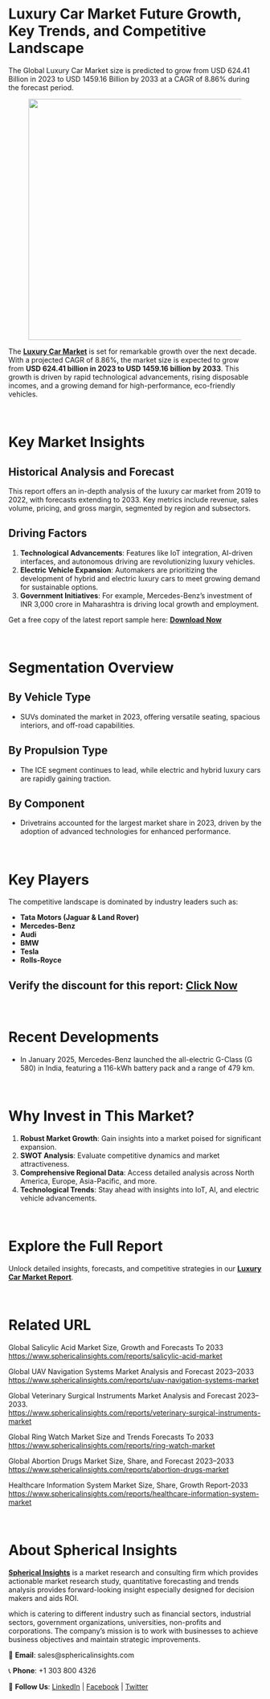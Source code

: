 <h1 id="1347" class="pw-post-title fo fp fq bf fr fs ft fu fv fw fx fy fz ga gb gc gd ge gf gg gh gi gj gk gl gm gn go gp gq bk" data-testid="storyTitle" data-selectable-paragraph="">Luxury Car Market Future Growth, Key Trends, and Competitive Landscape</h1>
<div class="fj fk fl fm fn">
<div class="ab cb">
<div class="ci bh ev ew ex ey">
<p id="8d17" class="pw-post-body-paragraph la lb fq lc b ld le lf lg lh li lj lk ll lm ln lo lp lq lr ls lt lu lv lw lx fj bk" data-selectable-paragraph="">The Global Luxury Car Market size is predicted to grow from USD 624.41 Billion in 2023 to USD 1459.16 Billion by 2033 at a CAGR of 8.86% during the forecast period.</p>
<figure class="mb mc md me mf mg ly lz paragraph-image">
<div class="mh mi ed mj bh mk" tabindex="0">
<div class="ly lz ma"><picture><source srcset="https://miro.medium.com/v2/resize:fit:640/format:webp/1*vXnpqov-0LmOSMRAoiHldg.jpeg 640w, https://miro.medium.com/v2/resize:fit:720/format:webp/1*vXnpqov-0LmOSMRAoiHldg.jpeg 720w, https://miro.medium.com/v2/resize:fit:750/format:webp/1*vXnpqov-0LmOSMRAoiHldg.jpeg 750w, https://miro.medium.com/v2/resize:fit:786/format:webp/1*vXnpqov-0LmOSMRAoiHldg.jpeg 786w, https://miro.medium.com/v2/resize:fit:828/format:webp/1*vXnpqov-0LmOSMRAoiHldg.jpeg 828w, https://miro.medium.com/v2/resize:fit:1100/format:webp/1*vXnpqov-0LmOSMRAoiHldg.jpeg 1100w, https://miro.medium.com/v2/resize:fit:1400/format:webp/1*vXnpqov-0LmOSMRAoiHldg.jpeg 1400w" type="image/webp" sizes="(min-resolution: 4dppx) and (max-width: 700px) 50vw, (-webkit-min-device-pixel-ratio: 4) and (max-width: 700px) 50vw, (min-resolution: 3dppx) and (max-width: 700px) 67vw, (-webkit-min-device-pixel-ratio: 3) and (max-width: 700px) 65vw, (min-resolution: 2.5dppx) and (max-width: 700px) 80vw, (-webkit-min-device-pixel-ratio: 2.5) and (max-width: 700px) 80vw, (min-resolution: 2dppx) and (max-width: 700px) 100vw, (-webkit-min-device-pixel-ratio: 2) and (max-width: 700px) 100vw, 700px" /><source srcset="https://miro.medium.com/v2/resize:fit:640/1*vXnpqov-0LmOSMRAoiHldg.jpeg 640w, https://miro.medium.com/v2/resize:fit:720/1*vXnpqov-0LmOSMRAoiHldg.jpeg 720w, https://miro.medium.com/v2/resize:fit:750/1*vXnpqov-0LmOSMRAoiHldg.jpeg 750w, https://miro.medium.com/v2/resize:fit:786/1*vXnpqov-0LmOSMRAoiHldg.jpeg 786w, https://miro.medium.com/v2/resize:fit:828/1*vXnpqov-0LmOSMRAoiHldg.jpeg 828w, https://miro.medium.com/v2/resize:fit:1100/1*vXnpqov-0LmOSMRAoiHldg.jpeg 1100w, https://miro.medium.com/v2/resize:fit:1400/1*vXnpqov-0LmOSMRAoiHldg.jpeg 1400w" sizes="(min-resolution: 4dppx) and (max-width: 700px) 50vw, (-webkit-min-device-pixel-ratio: 4) and (max-width: 700px) 50vw, (min-resolution: 3dppx) and (max-width: 700px) 67vw, (-webkit-min-device-pixel-ratio: 3) and (max-width: 700px) 65vw, (min-resolution: 2.5dppx) and (max-width: 700px) 80vw, (-webkit-min-device-pixel-ratio: 2.5) and (max-width: 700px) 80vw, (min-resolution: 2dppx) and (max-width: 700px) 100vw, (-webkit-min-device-pixel-ratio: 2) and (max-width: 700px) 100vw, 700px" data-testid="og" /><img class="bh ki ml c" src="https://miro.medium.com/v2/resize:fit:945/1*vXnpqov-0LmOSMRAoiHldg.jpeg" alt="" width="700" height="480" /></picture></div>
</div>
</figure>
<p id="b423" class="pw-post-body-paragraph la lb fq lc b ld le lf lg lh li lj lk ll lm ln lo lp lq lr ls lt lu lv lw lx fj bk" data-selectable-paragraph="">The&nbsp;<a class="af mm" href="https://www.sphericalinsights.com/reports/luxury-car-market" target="_blank" rel="noopener ugc nofollow"><strong class="lc fr">Luxury Car Market</strong></a>&nbsp;is set for remarkable growth over the next decade. With a projected CAGR of 8.86%, the market size is expected to grow from&nbsp;<strong class="lc fr">USD 624.41 billion in 2023 to USD 1459.16 billion by 2033</strong>. This growth is driven by rapid technological advancements, rising disposable incomes, and a growing demand for high-performance, eco-friendly vehicles.</p>
</div>
</div>
</div>
<div class="ab cb mn mo mp mq">&nbsp;</div>
<div class="fj fk fl fm fn">
<div class="ab cb">
<div class="ci bh ev ew ex ey">
<h1 id="9b05" class="mv mw fq bf mx my mz na nb nc nd ne nf ng nh ni nj nk nl nm nn no np nq nr ns bk" data-selectable-paragraph="">Key Market Insights</h1>
<h2 id="9db2" class="nt mw fq bf mx nu nv nw nb nx ny nz nf ll oa ob oc lp od oe of lt og oh oi oj bk" data-selectable-paragraph="">Historical Analysis and Forecast</h2>
<p id="6601" class="pw-post-body-paragraph la lb fq lc b ld ok lf lg lh ol lj lk ll om ln lo lp on lr ls lt oo lv lw lx fj bk" data-selectable-paragraph="">This report offers an in-depth analysis of the luxury car market from 2019 to 2022, with forecasts extending to 2033. Key metrics include revenue, sales volume, pricing, and gross margin, segmented by region and subsectors.</p>
<h2 id="6ec0" class="nt mw fq bf mx nu nv nw nb nx ny nz nf ll oa ob oc lp od oe of lt og oh oi oj bk" data-selectable-paragraph="">Driving Factors</h2>
<ol class="">
<li id="b2f3" class="la lb fq lc b ld ok lf lg lh ol lj lk ll om ln lo lp on lr ls lt oo lv lw lx op oq or bk" data-selectable-paragraph=""><strong class="lc fr">Technological Advancements</strong>: Features like IoT integration, AI-driven interfaces, and autonomous driving are revolutionizing luxury vehicles.</li>
<li id="8450" class="la lb fq lc b ld os lf lg lh ot lj lk ll ou ln lo lp ov lr ls lt ow lv lw lx op oq or bk" data-selectable-paragraph=""><strong class="lc fr">Electric Vehicle Expansion</strong>: Automakers are prioritizing the development of hybrid and electric luxury cars to meet growing demand for sustainable options.</li>
<li id="f6a9" class="la lb fq lc b ld os lf lg lh ot lj lk ll ou ln lo lp ov lr ls lt ow lv lw lx op oq or bk" data-selectable-paragraph=""><strong class="lc fr">Government Initiatives</strong>: For example, Mercedes-Benz&rsquo;s investment of INR 3,000 crore in Maharashtra is driving local growth and employment.</li>
</ol>
<p id="922e" class="pw-post-body-paragraph la lb fq lc b ld le lf lg lh li lj lk ll lm ln lo lp lq lr ls lt lu lv lw lx fj bk" data-selectable-paragraph="">Get a free copy of the latest report sample here:&nbsp;<a class="af mm" href="https://www.sphericalinsights.com/request-sample/7894" target="_blank" rel="noopener ugc nofollow"><strong class="lc fr">Download Now</strong></a></p>
</div>
</div>
</div>
<div class="ab cb mn mo mp mq">&nbsp;</div>
<div class="fj fk fl fm fn">
<div class="ab cb">
<div class="ci bh ev ew ex ey">
<h1 id="4576" class="mv mw fq bf mx my mz na nb nc nd ne nf ng nh ni nj nk nl nm nn no np nq nr ns bk" data-selectable-paragraph="">Segmentation Overview</h1>
<h2 id="cfe8" class="nt mw fq bf mx nu nv nw nb nx ny nz nf ll oa ob oc lp od oe of lt og oh oi oj bk" data-selectable-paragraph="">By Vehicle Type</h2>
<ul class="">
<li id="9c9a" class="la lb fq lc b ld ok lf lg lh ol lj lk ll om ln lo lp on lr ls lt oo lv lw lx ox oq or bk" data-selectable-paragraph="">SUVs dominated the market in 2023, offering versatile seating, spacious interiors, and off-road capabilities.</li>
</ul>
<h2 id="cd5d" class="nt mw fq bf mx nu nv nw nb nx ny nz nf ll oa ob oc lp od oe of lt og oh oi oj bk" data-selectable-paragraph="">By Propulsion Type</h2>
<ul class="">
<li id="0bc6" class="la lb fq lc b ld ok lf lg lh ol lj lk ll om ln lo lp on lr ls lt oo lv lw lx ox oq or bk" data-selectable-paragraph="">The ICE segment continues to lead, while electric and hybrid luxury cars are rapidly gaining traction.</li>
</ul>
<h2 id="9355" class="nt mw fq bf mx nu nv nw nb nx ny nz nf ll oa ob oc lp od oe of lt og oh oi oj bk" data-selectable-paragraph="">By Component</h2>
<ul class="">
<li id="2d6c" class="la lb fq lc b ld ok lf lg lh ol lj lk ll om ln lo lp on lr ls lt oo lv lw lx ox oq or bk" data-selectable-paragraph="">Drivetrains accounted for the largest market share in 2023, driven by the adoption of advanced technologies for enhanced performance.</li>
</ul>
</div>
</div>
</div>
<div class="ab cb mn mo mp mq">&nbsp;</div>
<div class="fj fk fl fm fn">
<div class="ab cb">
<div class="ci bh ev ew ex ey">
<h1 id="9897" class="mv mw fq bf mx my mz na nb nc nd ne nf ng nh ni nj nk nl nm nn no np nq nr ns bk" data-selectable-paragraph="">Key Players</h1>
<p id="ea4e" class="pw-post-body-paragraph la lb fq lc b ld ok lf lg lh ol lj lk ll om ln lo lp on lr ls lt oo lv lw lx fj bk" data-selectable-paragraph="">The competitive landscape is dominated by industry leaders such as:</p>
<ul class="">
<li id="b289" class="la lb fq lc b ld le lf lg lh li lj lk ll lm ln lo lp lq lr ls lt lu lv lw lx ox oq or bk" data-selectable-paragraph=""><strong class="lc fr">Tata Motors (Jaguar &amp; Land Rover)</strong></li>
<li id="f4cf" class="la lb fq lc b ld os lf lg lh ot lj lk ll ou ln lo lp ov lr ls lt ow lv lw lx ox oq or bk" data-selectable-paragraph=""><strong class="lc fr">Mercedes-Benz</strong></li>
<li id="f586" class="la lb fq lc b ld os lf lg lh ot lj lk ll ou ln lo lp ov lr ls lt ow lv lw lx ox oq or bk" data-selectable-paragraph=""><strong class="lc fr">Audi</strong></li>
<li id="a1a5" class="la lb fq lc b ld os lf lg lh ot lj lk ll ou ln lo lp ov lr ls lt ow lv lw lx ox oq or bk" data-selectable-paragraph=""><strong class="lc fr">BMW</strong></li>
<li id="1793" class="la lb fq lc b ld os lf lg lh ot lj lk ll ou ln lo lp ov lr ls lt ow lv lw lx ox oq or bk" data-selectable-paragraph=""><strong class="lc fr">Tesla</strong></li>
<li id="3dbd" class="la lb fq lc b ld os lf lg lh ot lj lk ll ou ln lo lp ov lr ls lt ow lv lw lx ox oq or bk" data-selectable-paragraph=""><strong class="lc fr">Rolls-Royce</strong></li>
</ul>
<h2 id="0b78" class="nt mw fq bf mx nu nv nw nb nx ny nz nf ll oa ob oc lp od oe of lt og oh oi oj bk" data-selectable-paragraph="">Verify the discount for this report:&nbsp;<a class="af mm" href="https://www.sphericalinsights.com/request-discount/7894" target="_blank" rel="noopener ugc nofollow">Click Now</a></h2>
</div>
</div>
</div>
<div class="ab cb mn mo mp mq">&nbsp;</div>
<div class="fj fk fl fm fn">
<div class="ab cb">
<div class="ci bh ev ew ex ey">
<h1 id="5f45" class="mv mw fq bf mx my mz na nb nc nd ne nf ng nh ni nj nk nl nm nn no np nq nr ns bk" data-selectable-paragraph="">Recent Developments</h1>
<ul class="">
<li id="89c5" class="la lb fq lc b ld ok lf lg lh ol lj lk ll om ln lo lp on lr ls lt oo lv lw lx ox oq or bk" data-selectable-paragraph="">In January 2025, Mercedes-Benz launched the all-electric G-Class (G 580) in India, featuring a 116-kWh battery pack and a range of 479 km.</li>
</ul>
</div>
</div>
</div>
<div class="ab cb mn mo mp mq">&nbsp;</div>
<div class="fj fk fl fm fn">
<div class="ab cb">
<div class="ci bh ev ew ex ey">
<h1 id="7db0" class="mv mw fq bf mx my mz na nb nc nd ne nf ng nh ni nj nk nl nm nn no np nq nr ns bk" data-selectable-paragraph="">Why Invest in This Market?</h1>
<ol class="">
<li id="56d0" class="la lb fq lc b ld ok lf lg lh ol lj lk ll om ln lo lp on lr ls lt oo lv lw lx op oq or bk" data-selectable-paragraph=""><strong class="lc fr">Robust Market Growth</strong>: Gain insights into a market poised for significant expansion.</li>
<li id="9aaa" class="la lb fq lc b ld os lf lg lh ot lj lk ll ou ln lo lp ov lr ls lt ow lv lw lx op oq or bk" data-selectable-paragraph=""><strong class="lc fr">SWOT Analysis</strong>: Evaluate competitive dynamics and market attractiveness.</li>
<li id="3e35" class="la lb fq lc b ld os lf lg lh ot lj lk ll ou ln lo lp ov lr ls lt ow lv lw lx op oq or bk" data-selectable-paragraph=""><strong class="lc fr">Comprehensive Regional Data</strong>: Access detailed analysis across North America, Europe, Asia-Pacific, and more.</li>
<li id="34dd" class="la lb fq lc b ld os lf lg lh ot lj lk ll ou ln lo lp ov lr ls lt ow lv lw lx op oq or bk" data-selectable-paragraph=""><strong class="lc fr">Technological Trends</strong>: Stay ahead with insights into IoT, AI, and electric vehicle advancements.</li>
</ol>
</div>
</div>
</div>
<div class="ab cb mn mo mp mq">&nbsp;</div>
<div class="fj fk fl fm fn">
<div class="ab cb">
<div class="ci bh ev ew ex ey">
<h1 id="f513" class="mv mw fq bf mx my mz na nb nc nd ne nf ng nh ni nj nk nl nm nn no np nq nr ns bk" data-selectable-paragraph="">Explore the Full Report</h1>
<p id="9c1c" class="pw-post-body-paragraph la lb fq lc b ld ok lf lg lh ol lj lk ll om ln lo lp on lr ls lt oo lv lw lx fj bk" data-selectable-paragraph="">Unlock detailed insights, forecasts, and competitive strategies in our&nbsp;<a class="af mm" href="https://www.sphericalinsights.com/reports/luxury-car-market" target="_blank" rel="noopener ugc nofollow"><strong class="lc fr">Luxury Car Market Report</strong></a>.</p>
</div>
</div>
</div>
<div class="ab cb mn mo mp mq">&nbsp;</div>
<div class="fj fk fl fm fn">
<div class="ab cb">
<div class="ci bh ev ew ex ey">
<h1 id="d408" class="mv mw fq bf mx my mz na nb nc nd ne nf ng nh ni nj nk nl nm nn no np nq nr ns bk" data-selectable-paragraph="">Related URL</h1>
<p id="3fdc" class="pw-post-body-paragraph la lb fq lc b ld ok lf lg lh ol lj lk ll om ln lo lp on lr ls lt oo lv lw lx fj bk" data-selectable-paragraph="">Global Salicylic Acid Market Size, Growth and Forecasts To 2033<br /><a class="af mm" href="https://www.sphericalinsights.com/reports/salicylic-acid-market" target="_blank" rel="noopener ugc nofollow">https://www.sphericalinsights.com/reports/salicylic-acid-market</a></p>
<p id="d283" class="pw-post-body-paragraph la lb fq lc b ld le lf lg lh li lj lk ll lm ln lo lp lq lr ls lt lu lv lw lx fj bk" data-selectable-paragraph="">Global UAV Navigation Systems Market Analysis and Forecast 2023&ndash;2033<br /><a class="af mm" href="https://www.sphericalinsights.com/reports/uav-navigation-systems-market" target="_blank" rel="noopener ugc nofollow">https://www.sphericalinsights.com/reports/uav-navigation-systems-market</a></p>
<p id="c682" class="pw-post-body-paragraph la lb fq lc b ld le lf lg lh li lj lk ll lm ln lo lp lq lr ls lt lu lv lw lx fj bk" data-selectable-paragraph="">Global Veterinary Surgical Instruments Market Analysis and Forecast 2023&ndash;2033.<br /><a class="af mm" href="https://www.sphericalinsights.com/reports/veterinary-surgical-instruments-market" target="_blank" rel="noopener ugc nofollow">https://www.sphericalinsights.com/reports/veterinary-surgical-instruments-market</a></p>
<p id="0f0b" class="pw-post-body-paragraph la lb fq lc b ld le lf lg lh li lj lk ll lm ln lo lp lq lr ls lt lu lv lw lx fj bk" data-selectable-paragraph="">Global Ring Watch Market Size and Trends Forecasts To 2033<br /><a class="af mm" href="https://www.sphericalinsights.com/reports/ring-watch-market" target="_blank" rel="noopener ugc nofollow">https://www.sphericalinsights.com/reports/ring-watch-market</a></p>
<p id="c33b" class="pw-post-body-paragraph la lb fq lc b ld le lf lg lh li lj lk ll lm ln lo lp lq lr ls lt lu lv lw lx fj bk" data-selectable-paragraph="">Global Abortion Drugs Market Size, Share, and Forecast 2023&ndash;2033<br /><a class="af mm" href="https://www.sphericalinsights.com/reports/abortion-drugs-market" target="_blank" rel="noopener ugc nofollow">https://www.sphericalinsights.com/reports/abortion-drugs-market</a></p>
<p id="3f8a" class="pw-post-body-paragraph la lb fq lc b ld le lf lg lh li lj lk ll lm ln lo lp lq lr ls lt lu lv lw lx fj bk" data-selectable-paragraph="">Healthcare Information System Market Size, Share, Growth Report-2033<br /><a class="af mm" href="https://www.sphericalinsights.com/reports/healthcare-information-system-market" target="_blank" rel="noopener ugc nofollow">https://www.sphericalinsights.com/reports/healthcare-information-system-market</a></p>
</div>
</div>
</div>
<div class="ab cb mn mo mp mq">&nbsp;</div>
<div class="fj fk fl fm fn">
<div class="ab cb">
<div class="ci bh ev ew ex ey">
<h1 id="7efe" class="mv mw fq bf mx my mz na nb nc nd ne nf ng nh ni nj nk nl nm nn no np nq nr ns bk" data-selectable-paragraph="">About Spherical Insights</h1>
<p id="83f6" class="pw-post-body-paragraph la lb fq lc b ld ok lf lg lh ol lj lk ll om ln lo lp on lr ls lt oo lv lw lx fj bk" data-selectable-paragraph=""><a class="af mm" href="https://www.sphericalinsights.com/" target="_blank" rel="noopener ugc nofollow"><strong class="lc fr">Spherical Insights</strong></a>&nbsp;is a market research and consulting firm which provides actionable market research study, quantitative forecasting and trends analysis provides forward-looking insight especially designed for decision makers and aids ROI.</p>
<p id="04cd" class="pw-post-body-paragraph la lb fq lc b ld le lf lg lh li lj lk ll lm ln lo lp lq lr ls lt lu lv lw lx fj bk" data-selectable-paragraph="">which is catering to different industry such as financial sectors, industrial sectors, government organizations, universities, non-profits and corporations. The company&rsquo;s mission is to work with businesses to achieve business objectives and maintain strategic improvements.</p>
<p id="f9c4" class="pw-post-body-paragraph la lb fq lc b ld le lf lg lh li lj lk ll lm ln lo lp lq lr ls lt lu lv lw lx fj bk" data-selectable-paragraph="">📧&nbsp;<strong class="lc fr">Email</strong>: sales@sphericalinsights.com</p>
<p id="09ab" class="pw-post-body-paragraph la lb fq lc b ld le lf lg lh li lj lk ll lm ln lo lp lq lr ls lt lu lv lw lx fj bk" data-selectable-paragraph="">📞&nbsp;<strong class="lc fr">Phone</strong>: +1 303 800 4326</p>
<p id="bfab" class="pw-post-body-paragraph la lb fq lc b ld le lf lg lh li lj lk ll lm ln lo lp lq lr ls lt lu lv lw lx fj bk" data-selectable-paragraph="">🔗&nbsp;<strong class="lc fr">Follow Us</strong>:&nbsp;<a class="af mm" href="https://www.linkedin.com/company/spherical-insight/" target="_blank" rel="noopener ugc nofollow">LinkedIn</a>&nbsp;|&nbsp;<a class="af mm" href="https://www.facebook.com/sphericalinsights22" target="_blank" rel="noopener ugc nofollow">Facebook</a>&nbsp;|&nbsp;<a class="af mm" href="https://twitter.com/SInsights_US" target="_blank" rel="noopener ugc nofollow">Twitter</a></p>
</div>
</div>
</div>
